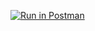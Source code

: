 [![Run in Postman](https://run.pstmn.io/button.svg)](https://documenter.getpostman.com/view/19185799/2s9YsJAX7e)
